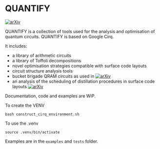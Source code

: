 # QUANTIFY

[![arXiv](https://img.shields.io/badge/arXiv-2002.09340-b31b1b.svg)](https://arxiv.org/abs/2002.09340)

QUANTIFY is a collection of tools used for the analysis and optimisation 
of quantum circuits. QUANTIFY is based on Google Cirq.


It includes:
* a library of arithmetic circuits
* a library of Toffoli decompositions
* novel optimisation strategies compatible with surface code layouts
* circuit structure analysis tools
* bucket brigade QRAM circuits as used in 
[![arXiv](https://img.shields.io/badge/arXiv-2002.09340-b31b1b.svg)](https://arxiv.org/abs/2002.09340)
* an analysis of the scheduling of distillation procedures in surface
code layouts
[![arXiv](https://img.shields.io/badge/arXiv-1906.06400-b31b1b.svg)](https://arxiv.org/abs/1906.06400)


Documentation, code and examples are WIP.


To create the VENV

`bash construct_cirq_environment.sh`

To use the .venv

`source .venv/bin/activate`

Examples are in the `examples` and `tests` folder.
